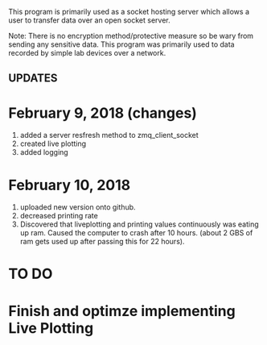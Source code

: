 This program is primarily used as a socket hosting server which allows a user to transfer data over an open socket server.

Note: There is no encryption method/protective measure so be wary from sending any sensitive data. This program was primarily used to data recorded by simple lab devices over a network.


## UPDATES
# February 9, 2018 (changes)

1) added a server resfresh method to zmq_client_socket
2) created live plotting
3) added logging

# February 10, 2018 

1) uploaded new version onto github.
2) decreased printing rate
3) Discovered that liveplotting and printing values continuously was eating up ram. Caused the computer to crash after 10 hours.
	(about 2 GBS of ram gets used up after passing this for 22 hours).

# TO DO
# Finish and optimze implementing Live Plotting
